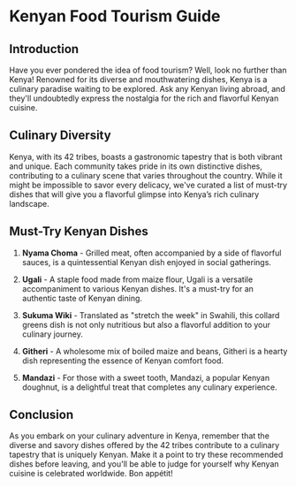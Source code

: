 # Kenyan Food Tourism Guide

## Introduction

Have you ever pondered the idea of food tourism? Well, look no further than Kenya! Renowned for its diverse and mouthwatering dishes, Kenya is a culinary paradise waiting to be explored. Ask any Kenyan living abroad, and they'll undoubtedly express the nostalgia for the rich and flavorful Kenyan cuisine.

## Culinary Diversity

Kenya, with its 42 tribes, boasts a gastronomic tapestry that is both vibrant and unique. Each community takes pride in its own distinctive dishes, contributing to a culinary scene that varies throughout the country. While it might be impossible to savor every delicacy, we've curated a list of must-try dishes that will give you a flavorful glimpse into Kenya’s rich culinary landscape.

## Must-Try Kenyan Dishes

1. **Nyama Choma** - Grilled meat, often accompanied by a side of flavorful sauces, is a quintessential Kenyan dish enjoyed in social gatherings.

2. **Ugali** - A staple food made from maize flour, Ugali is a versatile accompaniment to various Kenyan dishes. It's a must-try for an authentic taste of Kenyan dining.

3. **Sukuma Wiki** - Translated as "stretch the week" in Swahili, this collard greens dish is not only nutritious but also a flavorful addition to your culinary journey.

4. **Githeri** - A wholesome mix of boiled maize and beans, Githeri is a hearty dish representing the essence of Kenyan comfort food.

5. **Mandazi** - For those with a sweet tooth, Mandazi, a popular Kenyan doughnut, is a delightful treat that completes any culinary experience.

## Conclusion

As you embark on your culinary adventure in Kenya, remember that the diverse and savory dishes offered by the 42 tribes contribute to a culinary tapestry that is uniquely Kenyan. Make it a point to try these recommended dishes before leaving, and you'll be able to judge for yourself why Kenyan cuisine is celebrated worldwide. Bon appétit!

